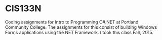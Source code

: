 # CIS133N

Coding assignments for Intro to Programming C#.NET at Portland Community College.
The assignments for this consist of building Windows Forms applications using the NET Framework.
I took this class Fall, 2015.

